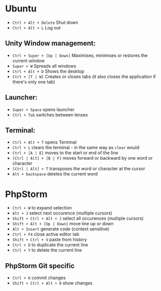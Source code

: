 # Ubuntu

* `Ctrl + Alt + Delete` Shut down
* `Ctrl + Alt + L` Log out

## Unity Window management:

* `Ctrl + Super + [Up | Down]` Maximises, minimises or restores the current window
* `Super + W` Spreads all windows
* `Ctrl + Alt + D` Shows the desktop
* `Ctrl + [T | W]` Creates or closes tabs (it also closes the application if there's only one tab)

## Launcher:
* `Super + Space` opens launcher
* `Ctrl + Tab` switches between lenses
    
## Terminal:

* `Ctrl + Alt + T` opens Terminal
* `Ctrl + L` clears the terminal - in the same way as `clear` would
* `Ctrl + [A | E]` moves to the start or end of the line
* `[Ctrl | Alt] + [B | F]` moves forward or backward by one word or character
* `[Ctrl | Alt] + T` transposes the word or character at the cursor
* `Alt + backspace` deletes the current word
  
# PhpStorm

* `Ctrl + W` to expand selection
* `Alt + J` select next occurence (multiple cursors)
* `Shift + Ctrl + Alt + J` select all 
occurences (multiple cursors)
* `Shift + Alt + [Up | Down]` move line up or down
* `Alt + Insert` generate code (context sensitive)
* `Ctrl + F4` close active editor tab
* `Shift + Ctrl + V` paste from history
* `Ctrl + D` to duplicate the current line
* `Ctrl + Y` to delete the current line

## PhpStorm Git specific

* `Ctrl + K` commit changes
* `Shift + Ctrl + Alt + D` show changes